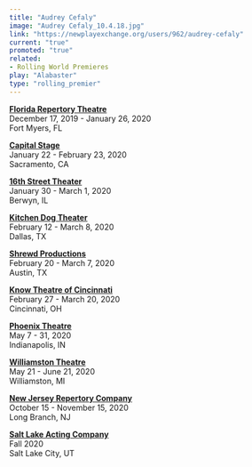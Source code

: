 ```yaml
---
title: "Audrey Cefaly"
image: "Audrey Cefaly_10.4.18.jpg"
link: "https://newplayexchange.org/users/962/audrey-cefaly"
current: "true"
promoted: "true"
related:
- Rolling World Premieres
play: "Alabaster"
type: "rolling_premier"
---
```


[**Florida Repertory Theatre**](https://www.floridarep.org/the-season/alabaster/)\
December 17, 2019 - January 26, 2020\
Fort Myers, FL

[**Capital Stage**](https://capstage.org/alabaster/)\
January 22 - February 23, 2020\
Sacramento, CA

[**16th Street Theater**](https://16thstreettheater.org/season-thirteen-2020/)\
January 30 - March 1, 2020\
Berwyn, IL

[**Kitchen Dog Theater**](https://www.kitchendogtheater.org/alabaster)\
February 12 - March 8, 2020\
Dallas, TX

[**Shrewd Productions**](http://www.shrewdproductions.com/home)\
February 20 - March 7, 2020\
Austin, TX

[**Know Theatre of Cincinnati**](https://knowtheatre.com/season-22/alabaster/)\
February 27 - March 20, 2020\
Cincinnati, OH

[**Phoenix Theatre**](https://www.phoenixtheatre.org/201920-phoenix-theatre-season/2020/3/1/alabaster)\
May 7 - 31, 2020\
Indianapolis, IN

[**Williamston Theatre**](http://www.williamstontheatre.org/alabaster)\
May 21 - June 21, 2020\
Williamston, MI

[**New Jersey Repertory Company**](http://www.njrep.org/index.htm)\
October 15 - November 15, 2020\
Long Branch, NJ

[**Salt Lake Acting Company**](https://www.saltlakeactingcompany.org/)\
Fall 2020\
Salt Lake City, UT
